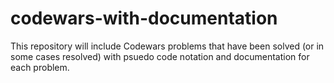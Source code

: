 # codewars-with-documentation

This repository will include Codewars problems that have been solved (or in some cases resolved) with psuedo code notation and documentation for each problem.
